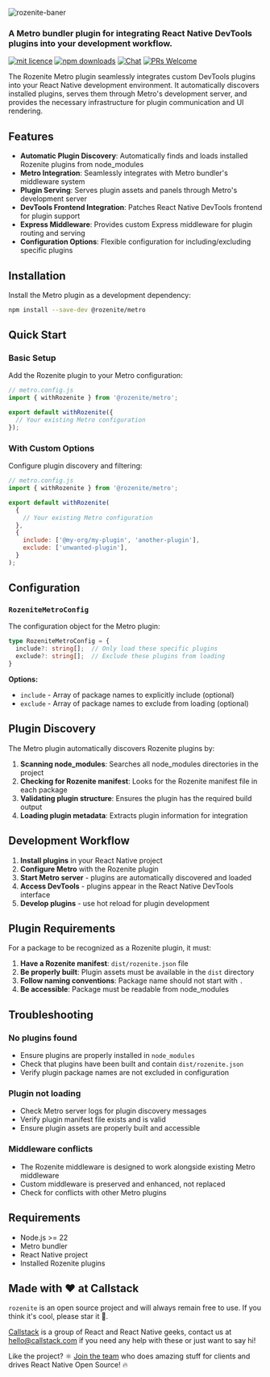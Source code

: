 ![rozenite-baner](https://github.com/user-attachments/assets/6d21839f-e624-4d8b-85a2-5f7ef1600b28)

### A Metro bundler plugin for integrating React Native DevTools plugins into your development workflow.

[![mit licence][license-badge]][license] [![npm downloads][npm-downloads-badge]][npm-downloads] [![Chat][chat-badge]][chat] [![PRs Welcome][prs-welcome-badge]][prs-welcome]

The Rozenite Metro plugin seamlessly integrates custom DevTools plugins into your React Native development environment. It automatically discovers installed plugins, serves them through Metro's development server, and provides the necessary infrastructure for plugin communication and UI rendering.

## Features

- **Automatic Plugin Discovery**: Automatically finds and loads installed Rozenite plugins from node_modules
- **Metro Integration**: Seamlessly integrates with Metro bundler's middleware system
- **Plugin Serving**: Serves plugin assets and panels through Metro's development server
- **DevTools Frontend Integration**: Patches React Native DevTools frontend for plugin support
- **Express Middleware**: Provides custom Express middleware for plugin routing and serving
- **Configuration Options**: Flexible configuration for including/excluding specific plugins

## Installation

Install the Metro plugin as a development dependency:

```bash
npm install --save-dev @rozenite/metro
```

## Quick Start

### Basic Setup

Add the Rozenite plugin to your Metro configuration:

```javascript
// metro.config.js
import { withRozenite } from '@rozenite/metro';

export default withRozenite({
  // Your existing Metro configuration
});
```

### With Custom Options

Configure plugin discovery and filtering:

```javascript
// metro.config.js
import { withRozenite } from '@rozenite/metro';

export default withRozenite(
  {
    // Your existing Metro configuration
  },
  {
    include: ['@my-org/my-plugin', 'another-plugin'],
    exclude: ['unwanted-plugin'],
  }
);
```

## Configuration

### `RozeniteMetroConfig`

The configuration object for the Metro plugin:

```typescript
type RozeniteMetroConfig = {
  include?: string[];  // Only load these specific plugins
  exclude?: string[];  // Exclude these plugins from loading
}
```

**Options:**
- `include` - Array of package names to explicitly include (optional)
- `exclude` - Array of package names to exclude from loading (optional)

## Plugin Discovery

The Metro plugin automatically discovers Rozenite plugins by:

1. **Scanning node_modules**: Searches all node_modules directories in the project
2. **Checking for Rozenite manifest**: Looks for the Rozenite manifest file in each package
3. **Validating plugin structure**: Ensures the plugin has the required build output
4. **Loading plugin metadata**: Extracts plugin information for integration

## Development Workflow

1. **Install plugins** in your React Native project
2. **Configure Metro** with the Rozenite plugin
3. **Start Metro server** - plugins are automatically discovered and loaded
4. **Access DevTools** - plugins appear in the React Native DevTools interface
5. **Develop plugins** - use hot reload for plugin development

## Plugin Requirements

For a package to be recognized as a Rozenite plugin, it must:

1. **Have a Rozenite manifest**: `dist/rozenite.json` file
2. **Be properly built**: Plugin assets must be available in the `dist` directory
3. **Follow naming conventions**: Package name should not start with `.`
4. **Be accessible**: Package must be readable from node_modules

## Troubleshooting

### No plugins found

- Ensure plugins are properly installed in `node_modules`
- Check that plugins have been built and contain `dist/rozenite.json`
- Verify plugin package names are not excluded in configuration

### Plugin not loading

- Check Metro server logs for plugin discovery messages
- Verify plugin manifest file exists and is valid
- Ensure plugin assets are properly built and accessible

### Middleware conflicts

- The Rozenite middleware is designed to work alongside existing Metro middleware
- Custom middleware is preserved and enhanced, not replaced
- Check for conflicts with other Metro plugins

## Requirements

- Node.js >= 22
- Metro bundler
- React Native project
- Installed Rozenite plugins

## Made with ❤️ at Callstack

`rozenite` is an open source project and will always remain free to use. If you think it's cool, please star it 🌟.

[Callstack][callstack-readme-with-love] is a group of React and React Native geeks, contact us at [hello@callstack.com](mailto:hello@callstack.com) if you need any help with these or just want to say hi!

Like the project? ⚛️ [Join the team](https://callstack.com/careers/?utm_campaign=Senior_RN&utm_source=github&utm_medium=readme) who does amazing stuff for clients and drives React Native Open Source! 🔥

[callstack-readme-with-love]: https://callstack.com/?utm_source=github.com&utm_medium=referral&utm_campaign=rozenite&utm_term=readme-with-love
[license-badge]: https://img.shields.io/npm/l/rozenite?style=for-the-badge
[license]: https://github.com/callstackincubator/rozenite/blob/main/LICENSE
[npm-downloads-badge]: https://img.shields.io/npm/dm/rozenite?style=for-the-badge
[npm-downloads]: https://www.npmjs.com/package/@rozenite/metro
[prs-welcome-badge]: https://img.shields.io/badge/PRs-welcome-brightgreen.svg?style=for-the-badge
[prs-welcome]: https://github.com/callstackincubator/rozenite/blob/main/CONTRIBUTING.md
[chat-badge]: https://img.shields.io/discord/426714625279524876.svg?style=for-the-badge
[chat]: https://discord.gg/xgGt7KAjxv